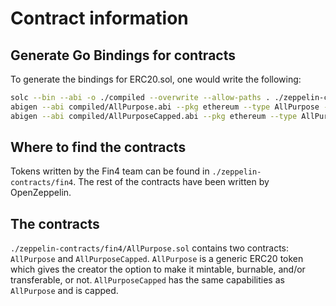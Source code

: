 # Contract information

## Generate Go Bindings for contracts

To generate the bindings for ERC20.sol, one would write the following:
```sh
solc --bin --abi -o ./compiled --overwrite --allow-paths . ./zeppelin-contracts/fin4/AllPurpose.sol
abigen --abi compiled/AllPurpose.abi --pkg ethereum --type AllPurpose --out AllPurpose.go --bin compiled/AllPurpose.bin
abigen --abi compiled/AllPurposeCapped.abi --pkg ethereum --type AllPurposeCapped --out AllPurposeCapped.go --bin compiled/AllPurposeCapped.bin
```

## Where to find the contracts

Tokens written by the Fin4 team can be found in `./zeppelin-contracts/fin4`. The rest of the contracts have been written by OpenZeppelin.

## The contracts

`./zeppelin-contracts/fin4/AllPurpose.sol` contains two contracts: `AllPurpose` and `AllPurposeCapped`. `AllPurpose` is a generic ERC20 token which gives the creator the option to make it mintable, burnable, and/or transferable, or not. `AllPurposeCapped` has the same capabilities as `AllPurpose` and is capped.
